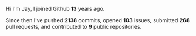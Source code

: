 Hi I'm Jay, I joined Github **13** years ago.

Since then I've pushed **2138** commits, opened **103** issues, submitted **268** pull requests, and contributed to **9** public repositories.
